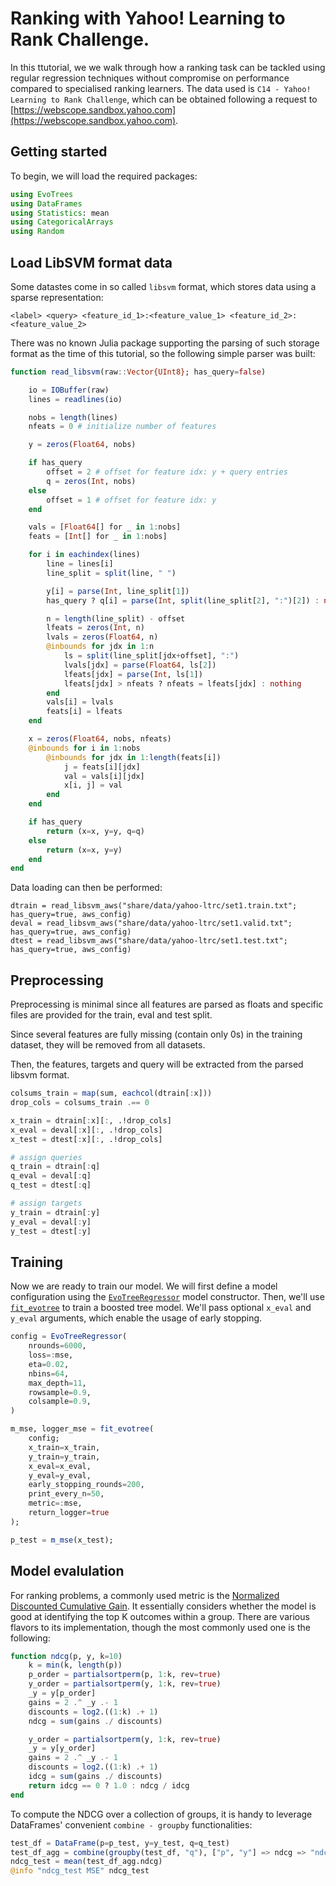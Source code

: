 # Ranking with Yahoo! Learning to Rank Challenge. 

In this ttutorial, we we walk through how a ranking task can be tackled using regular regression techniques without compromise on performance compared to specialised ranking learners. 
The data used is `C14 - Yahoo! Learning to Rank Challenge`, which can be obtained following a request to [https://webscope.sandbox.yahoo.com](https://webscope.sandbox.yahoo.com).

## Getting started

To begin, we will load the required packages:

```julia
using EvoTrees
using DataFrames
using Statistics: mean
using CategoricalArrays
using Random
```

## Load LibSVM format data

Some datastes come in so called `libsvm` format, which stores data using a sparse representation: 

```
<label> <query> <feature_id_1>:<feature_value_1> <feature_id_2>:<feature_value_2>
```

There was no known Julia package supporting the parsing of such storage format as the time of this tutorial, so the following simple parser was built:  

```julia
function read_libsvm(raw::Vector{UInt8}; has_query=false)

    io = IOBuffer(raw)
    lines = readlines(io)

    nobs = length(lines)
    nfeats = 0 # initialize number of features

    y = zeros(Float64, nobs)

    if has_query
        offset = 2 # offset for feature idx: y + query entries
        q = zeros(Int, nobs)
    else
        offset = 1 # offset for feature idx: y
    end

    vals = [Float64[] for _ in 1:nobs]
    feats = [Int[] for _ in 1:nobs]

    for i in eachindex(lines)
        line = lines[i]
        line_split = split(line, " ")

        y[i] = parse(Int, line_split[1])
        has_query ? q[i] = parse(Int, split(line_split[2], ":")[2]) : nothing

        n = length(line_split) - offset
        lfeats = zeros(Int, n)
        lvals = zeros(Float64, n)
        @inbounds for jdx in 1:n
            ls = split(line_split[jdx+offset], ":")
            lvals[jdx] = parse(Float64, ls[2])
            lfeats[jdx] = parse(Int, ls[1])
            lfeats[jdx] > nfeats ? nfeats = lfeats[jdx] : nothing
        end
        vals[i] = lvals
        feats[i] = lfeats
    end

    x = zeros(Float64, nobs, nfeats)
    @inbounds for i in 1:nobs
        @inbounds for jdx in 1:length(feats[i])
            j = feats[i][jdx]
            val = vals[i][jdx]
            x[i, j] = val
        end
    end

    if has_query
        return (x=x, y=y, q=q)
    else
        return (x=x, y=y)
    end
end
```

Data loading can then be performed: 

```
dtrain = read_libsvm_aws("share/data/yahoo-ltrc/set1.train.txt"; has_query=true, aws_config)
deval = read_libsvm_aws("share/data/yahoo-ltrc/set1.valid.txt"; has_query=true, aws_config)
dtest = read_libsvm_aws("share/data/yahoo-ltrc/set1.test.txt"; has_query=true, aws_config)
```

## Preprocessing

Preprocessing is minimal since all features are parsed as floats and specific files are provided for the train, eval and test split. 

Since several features are fully missing (contain only 0s) in the training dataset, they will be removed from all datasets.

Then, the features, targets and query will be extracted from the parsed libsvm format. 

```julia
colsums_train = map(sum, eachcol(dtrain[:x]))
drop_cols = colsums_train .== 0

x_train = dtrain[:x][:, .!drop_cols]
x_eval = deval[:x][:, .!drop_cols]
x_test = dtest[:x][:, .!drop_cols]

# assign queries
q_train = dtrain[:q]
q_eval = deval[:q]
q_test = dtest[:q]

# assign targets
y_train = dtrain[:y]
y_eval = deval[:y]
y_test = dtest[:y]
```

## Training

Now we are ready to train our model. We will first define a model configuration using the [`EvoTreeRegressor`](@ref) model constructor. 
Then, we'll use [`fit_evotree`](@ref) to train a boosted tree model. We'll pass optional `x_eval` and `y_eval` arguments, which enable the usage of early stopping. 

```julia
config = EvoTreeRegressor(
    nrounds=6000,
    loss=:mse,
    eta=0.02,
    nbins=64,
    max_depth=11,
    rowsample=0.9,
    colsample=0.9,
)

m_mse, logger_mse = fit_evotree(
    config;
    x_train=x_train,
    y_train=y_train,
    x_eval=x_eval,
    y_eval=y_eval,
    early_stopping_rounds=200,
    print_every_n=50,
    metric=:mse,
    return_logger=true
);

p_test = m_mse(x_test);
```

## Model evalulation

For ranking problems, a commonly used metric is the [Normalized Discounted Cumulative Gain](https://en.wikipedia.org/wiki/Discounted_cumulative_gain). It essentially considers whether the model is good at identifying the top K outcomes within a group. There are various flavors to its implementation, though the most commonly used one is the following:

```julia
function ndcg(p, y, k=10)
    k = min(k, length(p))
    p_order = partialsortperm(p, 1:k, rev=true)
    y_order = partialsortperm(y, 1:k, rev=true)
    _y = y[p_order]
    gains = 2 .^ _y .- 1
    discounts = log2.((1:k) .+ 1)
    ndcg = sum(gains ./ discounts)

    y_order = partialsortperm(y, 1:k, rev=true)
    _y = y[y_order]
    gains = 2 .^ _y .- 1
    discounts = log2.((1:k) .+ 1)
    idcg = sum(gains ./ discounts)
    return idcg == 0 ? 1.0 : ndcg / idcg
end
```

To compute the NDCG over a collection of groups, it is handy to leverage DataFrames' convenient `combine - groupby` functionalities: 

```julia
test_df = DataFrame(p=p_test, y=y_test, q=q_test)
test_df_agg = combine(groupby(test_df, "q"), ["p", "y"] => ndcg => "ndcg")
ndcg_test = mean(test_df_agg.ndcg)
@info "ndcg_test MSE" ndcg_test
```
